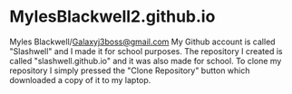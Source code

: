 # MylesBlackwell2.github.io
Myles Blackwell/Galaxyj3boss@gmail.com
My Github account is called "Slashwell" and I made it for school purposes.
The repository I created is called "slashwell.github.io" and it was also made for school.
To clone my repository I simply pressed the "Clone Repository" button which downloaded a copy of it to my laptop.
